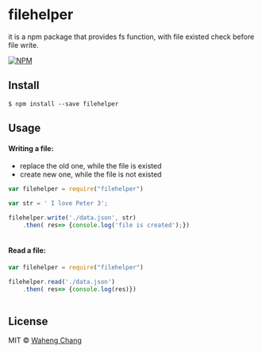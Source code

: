 # filehelper

it is a npm package that provides fs function, with file existed check before file write.

[![NPM](https://nodei.co/npm/filehelper.png?downloads=true&downloadRank=true)](https://www.npmjs.com/package/filehelper)


## Install

```
$ npm install --save filehelper
```

## Usage

#### Writing a file:

 - replace the old one, while the file is existed
 - create new one, while the file is not existed

```js
var filehelper = require("filehelper")

var str = ' I love Peter 3';

filehelper.write('./data.json', str)
    .then( res=> {console.log('file is created');})
    
```


#### Read a file:

```js
var filehelper = require("filehelper")

filehelper.read('./data.json')
    .then( res=> {console.log(res)})
    
```



## License

MIT © [Waheng Chang](http://github.com/wahengchang)
